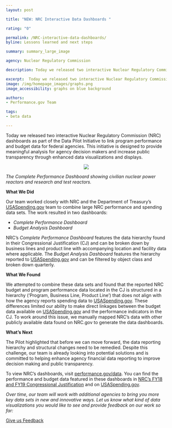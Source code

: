 ```yaml
---
layout: post

title: "NEW: NRC Interactive Data Dashboards "

rating: "0"

permalink: /NRC-interactive-data-dashboards/
byline: Lessons learned and next steps

summary: summary_large_image

agency: Nuclear Regulatory Commission

description: Today we released two interactive Nuclear Regulatory Commission (NRC) dashboards as part of the Data Pilot Initiative to link program performance and budget data for federal agencies.

excerpt:  Today we released two interactive Nuclear Regulatory Commission (NRC) dashboards as part of the Data Pilot Initiative to link program performance and budget data for federal agencies.
image: /img/homepage_images/graphs.png
image_accessibility: graphs on blue background

authors:
- Performance.gov Team

tags:
- beta data

---
```

Today we released two interactive Nuclear Regulatory Commission (NRC) dashboards as part of the Data Pilot Initiative to link program performance and budget data for federal agencies. This initiative is designed to provide meaningful analysis for agency decision makers and increase public transparency through enhanced data visualizations and displays.

<center><a href="{{site.baseurl}}/data/"><img src="{{site.baseurl}}/img/nrc-1.png"></a></center>

*The Complete Performance Dashboard showing civilian nuclear power reactors and research and test reactors.*

**What We Did**

Our team worked closely with NRC and the Department of Treasury’s [USASpending.gov](https://www.usaspending.gov/) team to combine large NRC performance and spending data sets. The work resulted in two dashboards:
* *Complete Performance Dashboard*
* *Budget Analysis Dashboard*

NRC’s *Complete Performance Dashboard* features the data hierarchy found in their Congressional Justification (CJ) and can be broken down by business lines and product line with accompanying location and facility data where applicable. The *Budget Analysis Dashboard* features the hierarchy reported to [USASpending.gov](https://www.usaspending.gov/) and can be filtered by object class and broken down quarterly.

**What We Found**

We attempted to combine these data sets and found that the reported NRC budget and program performance data located in the CJ is structured in a hierarchy (‘Program, Business Line, Product Line’) that does not align with how the agency reports spending data to [USASpending.gov](https://www.usaspending.gov/). These differences limited our ability to make direct linkages between the budget data available on [USASpending.gov](https://www.usaspending.gov/) and the performance indicators in the CJ. To work around this issue, we manually mapped NRC’s data with other publicly available data found on NRC.gov to generate the data dashboards.

**What’s Next**

The Pilot highlighted that before we can move forward, the data reporting hierarchy and structural changes need to be remedied. Despite this challenge, our team is already looking into potential solutions and is committed to helping enhance agency financial data reporting to improve decision making and public transparency.

To view NRC’s dashboards, visit [performance.gov/data](www.performance.gov/data). You can find the performance and budget data featured in these dashboards in [NRC’s FY18 and FY19 Congressional Justification](https://www.nrc.gov/docs/ML1802/ML18023B460.pdf) and on [USASpending.gov](https://www.usaspending.gov/).

*Over time, our team will work with additional agencies to bring you more key data sets in new and innovative ways. Let us know what kind of data visualizations you would like to see and provide feedback on our work so far:*

 <a class="usa-button" href="mailto:pgovsupport@gsa.gov" >Give us Feedback</a>
